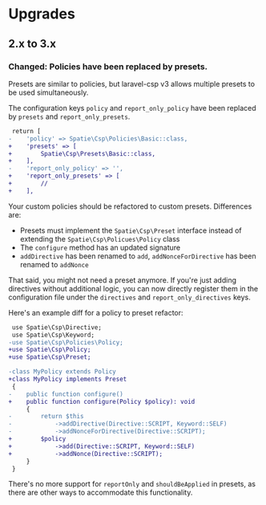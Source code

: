 # Upgrades

## 2.x to 3.x

### Changed: Policies have been replaced by presets.

Presets are similar to policies, but laravel-csp v3 allows multiple presets to be used simultaneously. 

The configuration keys `policy` and `report_only_policy` have been replaced by `presets` and `report_only_presets`.

```diff
 return [
-    'policy' => Spatie\Csp\Policies\Basic::class,
+    'presets' => [
+        Spatie\Csp\Presets\Basic::class,
+    ],
-    'report_only_policy' => '',
+    'report_only_presets' => [
+        //    
+    ],
```

Your custom policies should be refactored to custom presets. Differences are:

- Presets must implement the `Spatie\Csp\Preset` interface instead of extending the `Spatie\Csp\Policues\Policy` class
- The `configure` method has an updated signature
- `addDirective` has been renamed to `add`, `addNonceForDirective` has been renamed to `addNonce`

That said, you might not need a preset anymore. If you're just adding directives without additional logic, you can now directly register them in the configuration file under the `directives` and `report_only_directives` keys.

Here's an example diff for a policy to preset refactor:

```diff
 use Spatie\Csp\Directive;
 use Spatie\Csp\Keyword;
-use Spatie\Csp\Policies\Policy;
+use Spatie\Csp\Policy;
+use Spatie\Csp\Preset;

-class MyPolicy extends Policy
+class MyPolicy implements Preset
 {
-    public function configure()
+    public function configure(Policy $policy): void
     {
-        return $this
-            ->addDirective(Directive::SCRIPT, Keyword::SELF)
-            ->addNonceForDirective(Directive::SCRIPT);
+        $policy
+            ->add(Directive::SCRIPT, Keyword::SELF)
+            ->addNonce(Directive::SCRIPT);
     }
 }
```

There's no more support for `reportOnly` and `shouldBeApplied` in presets, as there are other ways to accommodate this functionality.
